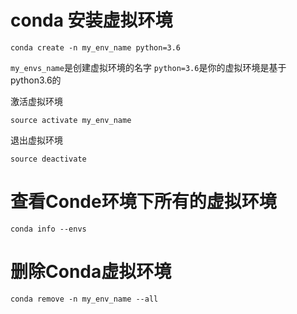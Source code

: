 # conda 安装虚拟环境
~~~
conda create -n my_env_name python=3.6
~~~
`my_envs_name`是创建虚拟环境的名字 `python=3.6`是你的虚拟环境是基于python3.6的

激活虚拟环境
~~~
source activate my_env_name
~~~

退出虚拟环境
~~~
source deactivate
~~~

# 查看Conde环境下所有的虚拟环境
~~~
conda info --envs
~~~

# 删除Conda虚拟环境
~~~
conda remove -n my_env_name --all
~~~